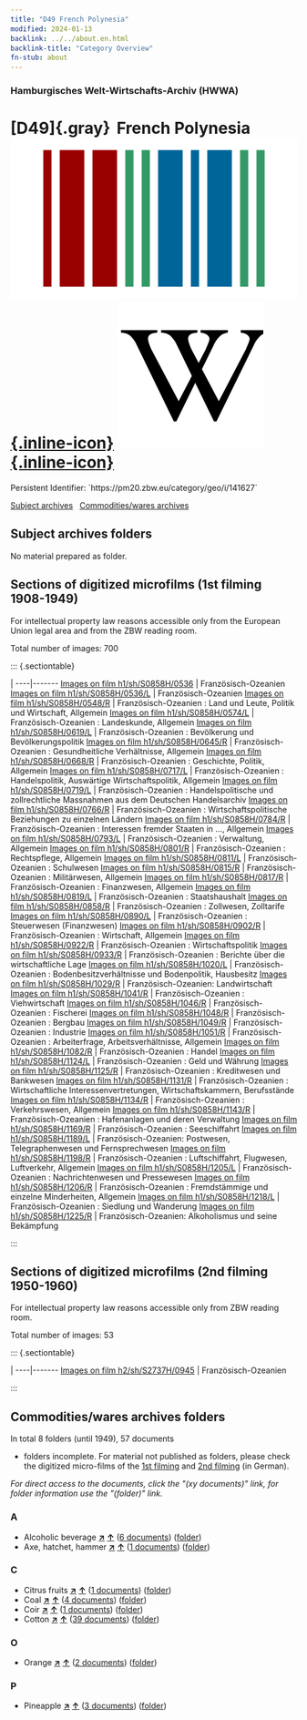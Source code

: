```yaml
---
title: "D49 French Polynesia"
modified: 2024-01-13
backlink: ../../about.en.html
backlink-title: "Category Overview"
fn-stub: about
---
```


### Hamburgisches Welt-Wirtschafts-Archiv (HWWA)

# [D49]{.gray}&#8201; French Polynesia &#160; [![Wikidata](/images/Wikidata-logo.svg "Wikidata"){.inline-icon}](http://www.wikidata.org/entity/Q30971) [![Wikipedia](/images/Wikipedia-W.svg "Wikipedia"){.inline-icon}](https://en.wikipedia.org/wiki/French_Polynesia)

<div class="hint">Persistent Identifier: `https://pm20.zbw.eu/category/geo/i/141627`</div>





[Subject archives](#subject-archives-folders) &#160; [Commodities/wares archives](#commoditieswares-archives-folders)




## Subject archives folders








No material prepared as folder.



<a id="filmsections" />

## Sections of digitized microfilms (1st filming 1908-1949)

<p>For intellectual property law reasons accessible only from the European Union legal area and from the ZBW reading room.</p>



<p>Total number of images: 700</p>




::: {.sectiontable}

 | 
----|-------
<a class="btn" href="https://pm20.zbw.eu/film/h1/sh/S0858H/0536" rel="nofollow">Images on film h1/sh/S0858H/0536</a> | Französisch-Ozeanien
<a class="btn" href="https://pm20.zbw.eu/film/h1/sh/S0858H/0536/L" rel="nofollow">Images on film h1/sh/S0858H/0536/L</a> | Französisch-Ozeanien
<a class="btn" href="https://pm20.zbw.eu/film/h1/sh/S0858H/0548/R" rel="nofollow">Images on film h1/sh/S0858H/0548/R</a> | Französisch-Ozeanien : Land und Leute, Politik und Wirtschaft, Allgemein
<a class="btn" href="https://pm20.zbw.eu/film/h1/sh/S0858H/0574/L" rel="nofollow">Images on film h1/sh/S0858H/0574/L</a> | Französisch-Ozeanien : Landeskunde, Allgemein
<a class="btn" href="https://pm20.zbw.eu/film/h1/sh/S0858H/0619/L" rel="nofollow">Images on film h1/sh/S0858H/0619/L</a> | Französisch-Ozeanien : Bevölkerung und Bevölkerungspolitik
<a class="btn" href="https://pm20.zbw.eu/film/h1/sh/S0858H/0645/R" rel="nofollow">Images on film h1/sh/S0858H/0645/R</a> | Französisch-Ozeanien : Gesundheitliche Verhältnisse, Allgemein
<a class="btn" href="https://pm20.zbw.eu/film/h1/sh/S0858H/0668/R" rel="nofollow">Images on film h1/sh/S0858H/0668/R</a> | Französisch-Ozeanien : Geschichte, Politik, Allgemein
<a class="btn" href="https://pm20.zbw.eu/film/h1/sh/S0858H/0717/L" rel="nofollow">Images on film h1/sh/S0858H/0717/L</a> | Französisch-Ozeanien : Handelspolitik, Auswärtige Wirtschaftspolitik, Allgemein
<a class="btn" href="https://pm20.zbw.eu/film/h1/sh/S0858H/0719/L" rel="nofollow">Images on film h1/sh/S0858H/0719/L</a> | Französisch-Ozeanien : Handelspolitische und zollrechtliche Massnahmen aus dem Deutschen Handelsarchiv
<a class="btn" href="https://pm20.zbw.eu/film/h1/sh/S0858H/0766/R" rel="nofollow">Images on film h1/sh/S0858H/0766/R</a> | Französisch-Ozeanien : Wirtschaftspolitische Beziehungen zu einzelnen Ländern
<a class="btn" href="https://pm20.zbw.eu/film/h1/sh/S0858H/0784/R" rel="nofollow">Images on film h1/sh/S0858H/0784/R</a> | Französisch-Ozeanien : Interessen fremder Staaten in ..., Allgemein
<a class="btn" href="https://pm20.zbw.eu/film/h1/sh/S0858H/0793/L" rel="nofollow">Images on film h1/sh/S0858H/0793/L</a> | Französisch-Ozeanien : Verwaltung, Allgemein
<a class="btn" href="https://pm20.zbw.eu/film/h1/sh/S0858H/0801/R" rel="nofollow">Images on film h1/sh/S0858H/0801/R</a> | Französisch-Ozeanien : Rechtspflege, Allgemein
<a class="btn" href="https://pm20.zbw.eu/film/h1/sh/S0858H/0811/L" rel="nofollow">Images on film h1/sh/S0858H/0811/L</a> | Französisch-Ozeanien : Schulwesen
<a class="btn" href="https://pm20.zbw.eu/film/h1/sh/S0858H/0815/R" rel="nofollow">Images on film h1/sh/S0858H/0815/R</a> | Französisch-Ozeanien : Militärwesen, Allgemein
<a class="btn" href="https://pm20.zbw.eu/film/h1/sh/S0858H/0817/R" rel="nofollow">Images on film h1/sh/S0858H/0817/R</a> | Französisch-Ozeanien : Finanzwesen, Allgemein
<a class="btn" href="https://pm20.zbw.eu/film/h1/sh/S0858H/0819/L" rel="nofollow">Images on film h1/sh/S0858H/0819/L</a> | Französisch-Ozeanien : Staatshaushalt
<a class="btn" href="https://pm20.zbw.eu/film/h1/sh/S0858H/0858/R" rel="nofollow">Images on film h1/sh/S0858H/0858/R</a> | Französisch-Ozeanien : Zollwesen, Zolltarife
<a class="btn" href="https://pm20.zbw.eu/film/h1/sh/S0858H/0890/L" rel="nofollow">Images on film h1/sh/S0858H/0890/L</a> | Französisch-Ozeanien : Steuerwesen (Finanzwesen)
<a class="btn" href="https://pm20.zbw.eu/film/h1/sh/S0858H/0902/R" rel="nofollow">Images on film h1/sh/S0858H/0902/R</a> | Französisch-Ozeanien : Wirtschaft, Allgemein
<a class="btn" href="https://pm20.zbw.eu/film/h1/sh/S0858H/0922/R" rel="nofollow">Images on film h1/sh/S0858H/0922/R</a> | Französisch-Ozeanien : Wirtschaftspolitik
<a class="btn" href="https://pm20.zbw.eu/film/h1/sh/S0858H/0933/R" rel="nofollow">Images on film h1/sh/S0858H/0933/R</a> | Französisch-Ozeanien : Berichte über die wirtschaftliche Lage
<a class="btn" href="https://pm20.zbw.eu/film/h1/sh/S0858H/1020/L" rel="nofollow">Images on film h1/sh/S0858H/1020/L</a> | Französisch-Ozeanien : Bodenbesitzverhältnisse und Bodenpolitik, Hausbesitz
<a class="btn" href="https://pm20.zbw.eu/film/h1/sh/S0858H/1029/R" rel="nofollow">Images on film h1/sh/S0858H/1029/R</a> | Französisch-Ozeanien: Landwirtschaft
<a class="btn" href="https://pm20.zbw.eu/film/h1/sh/S0858H/1041/R" rel="nofollow">Images on film h1/sh/S0858H/1041/R</a> | Französisch-Ozeanien : Viehwirtschaft
<a class="btn" href="https://pm20.zbw.eu/film/h1/sh/S0858H/1046/R" rel="nofollow">Images on film h1/sh/S0858H/1046/R</a> | Französisch-Ozeanien : Fischerei
<a class="btn" href="https://pm20.zbw.eu/film/h1/sh/S0858H/1048/R" rel="nofollow">Images on film h1/sh/S0858H/1048/R</a> | Französisch-Ozeanien : Bergbau
<a class="btn" href="https://pm20.zbw.eu/film/h1/sh/S0858H/1049/R" rel="nofollow">Images on film h1/sh/S0858H/1049/R</a> | Französisch-Ozeanien : Industrie
<a class="btn" href="https://pm20.zbw.eu/film/h1/sh/S0858H/1051/R" rel="nofollow">Images on film h1/sh/S0858H/1051/R</a> | Französisch-Ozeanien : Arbeiterfrage, Arbeitsverhältnisse, Allgemein
<a class="btn" href="https://pm20.zbw.eu/film/h1/sh/S0858H/1082/R" rel="nofollow">Images on film h1/sh/S0858H/1082/R</a> | Französisch-Ozeanien : Handel
<a class="btn" href="https://pm20.zbw.eu/film/h1/sh/S0858H/1124/L" rel="nofollow">Images on film h1/sh/S0858H/1124/L</a> | Französisch-Ozeanien : Geld und Währung
<a class="btn" href="https://pm20.zbw.eu/film/h1/sh/S0858H/1125/R" rel="nofollow">Images on film h1/sh/S0858H/1125/R</a> | Französisch-Ozeanien : Kreditwesen und Bankwesen
<a class="btn" href="https://pm20.zbw.eu/film/h1/sh/S0858H/1131/R" rel="nofollow">Images on film h1/sh/S0858H/1131/R</a> | Französisch-Ozeanien : Wirtschaftliche Interessenvertretungen, Wirtschaftskammern, Berufsstände
<a class="btn" href="https://pm20.zbw.eu/film/h1/sh/S0858H/1134/R" rel="nofollow">Images on film h1/sh/S0858H/1134/R</a> | Französisch-Ozeanien : Verkehrswesen, Allgemein
<a class="btn" href="https://pm20.zbw.eu/film/h1/sh/S0858H/1143/R" rel="nofollow">Images on film h1/sh/S0858H/1143/R</a> | Französisch-Ozeanien : Hafenanlagen und deren Verwaltung
<a class="btn" href="https://pm20.zbw.eu/film/h1/sh/S0858H/1169/R" rel="nofollow">Images on film h1/sh/S0858H/1169/R</a> | Französisch-Ozeanien : Seeschiffahrt
<a class="btn" href="https://pm20.zbw.eu/film/h1/sh/S0858H/1189/L" rel="nofollow">Images on film h1/sh/S0858H/1189/L</a> | Französisch-Ozeanien: Postwesen, Telegraphenwesen und Fernsprechwesen
<a class="btn" href="https://pm20.zbw.eu/film/h1/sh/S0858H/1198/R" rel="nofollow">Images on film h1/sh/S0858H/1198/R</a> | Französisch-Ozeanien : Luftschiffahrt, Flugwesen, Luftverkehr, Allgemein
<a class="btn" href="https://pm20.zbw.eu/film/h1/sh/S0858H/1205/L" rel="nofollow">Images on film h1/sh/S0858H/1205/L</a> | Französisch-Ozeanien : Nachrichtenwesen und Pressewesen
<a class="btn" href="https://pm20.zbw.eu/film/h1/sh/S0858H/1206/R" rel="nofollow">Images on film h1/sh/S0858H/1206/R</a> | Französisch-Ozeanien : Fremdstämmige und einzelne Minderheiten, Allgemein
<a class="btn" href="https://pm20.zbw.eu/film/h1/sh/S0858H/1218/L" rel="nofollow">Images on film h1/sh/S0858H/1218/L</a> | Französisch-Ozeanien : Siedlung und Wanderung
<a class="btn" href="https://pm20.zbw.eu/film/h1/sh/S0858H/1225/R" rel="nofollow">Images on film h1/sh/S0858H/1225/R</a> | Französisch-Ozeanien: Alkoholismus und seine Bekämpfung


:::




## Sections of digitized microfilms (2nd filming 1950-1960)

<p>For intellectual property law reasons accessible only from ZBW reading room.</p>



<p>Total number of images: 53</p>




::: {.sectiontable}

 | 
----|-------
<a class="btn" href="https://pm20.zbw.eu/film/h2/sh/S2737H/0945" rel="nofollow">Images on film h2/sh/S2737H/0945</a> | Französisch-Ozeanien


:::














## Commodities/wares archives folders











In total 8 folders (until 1949), 57 documents
- folders incomplete.  For material not published as folders, please check the
digitized micro-films of the [1st filming](/film/h1_wa.de.html) and [2nd
filming](/film/h2_wa.de.html) (in German).

_For direct access to the documents, click the "(xy documents)" link, for folder information use the "(folder)" link._



### A

- Alcoholic beverage [**&nearr;**](../../../ware/i/141966/about.en.html "Alcoholic beverage (xXX all over the world)") [**&uarr;**](../../../ware/about.en.html#PID20.02-Sp "Ware category system") (<a href="https://pm20.zbw.eu/iiifview/folder/wa/141966,141627" title="about: Alcoholic beverage : French Polynesia" target="_blank">6 documents</a>) ([folder](../../../../folder/wa/1419xx/141966/1416xx/141627/about.en.html))
- Axe, hatchet, hammer [**&nearr;**](../../../ware/i/141947/about.en.html "Axe, hatchet, hammer (xXX all over the world)") [**&uarr;**](../../../ware/about.en.html#PID07.03-Wz01 "Ware category system") (<a href="https://pm20.zbw.eu/iiifview/folder/wa/141947,141627" title="about: Axe, hatchet, hammer : French Polynesia" target="_blank">1 documents</a>) ([folder](../../../../folder/wa/1419xx/141947/1416xx/141627/about.en.html))

### C

- Citrus fruits [**&nearr;**](../../../ware/i/141948/about.en.html "Citrus fruits (xXX all over the world)") [**&uarr;**](../../../ware/about.en.html#PLW04-Zs "Ware category system") (<a href="https://pm20.zbw.eu/iiifview/folder/wa/141948,141627" title="about: Citrus fruits : French Polynesia" target="_blank">1 documents</a>) ([folder](../../../../folder/wa/1419xx/141948/1416xx/141627/about.en.html))
- Coal [**&nearr;**](../../../ware/i/143120/about.en.html "Coal (xXX all over the world)") [**&uarr;**](../../../ware/about.en.html#PRB02.01 "Ware category system") (<a href="https://pm20.zbw.eu/iiifview/folder/wa/143120,141627" title="about: Coal : French Polynesia" target="_blank">4 documents</a>) ([folder](../../../../folder/wa/1431xx/143120/1416xx/141627/about.en.html))
- Coir [**&nearr;**](../../../ware/i/143125/about.en.html "Coir (xXX all over the world)") [**&uarr;**](../../../ware/about.en.html#PID19-Nf11 "Ware category system") (<a href="https://pm20.zbw.eu/iiifview/folder/wa/143125,141627" title="about: Coir : French Polynesia" target="_blank">1 documents</a>) ([folder](../../../../folder/wa/1431xx/143125/1416xx/141627/about.en.html))
- Cotton [**&nearr;**](../../../ware/i/142089/about.en.html "Cotton (xXX all over the world)") [**&uarr;**](../../../ware/about.en.html#PLW04-Bw "Ware category system") (<a href="https://pm20.zbw.eu/iiifview/folder/wa/142089,141627" title="about: Cotton : French Polynesia" target="_blank">39 documents</a>) ([folder](../../../../folder/wa/1420xx/142089/1416xx/141627/about.en.html))

### O

- Orange [**&nearr;**](../../../ware/i/141981/about.en.html "Orange (xXX all over the world)") [**&uarr;**](../../../ware/about.en.html#PLW04-Zs01 "Ware category system") (<a href="https://pm20.zbw.eu/iiifview/folder/wa/141981,141627" title="about: Orange : French Polynesia" target="_blank">2 documents</a>) ([folder](../../../../folder/wa/1419xx/141981/1416xx/141627/about.en.html))

### P

- Pineapple [**&nearr;**](../../../ware/i/141970/about.en.html "Pineapple (xXX all over the world)") [**&uarr;**](../../../ware/about.en.html#PLW04-Tr01 "Ware category system") (<a href="https://pm20.zbw.eu/iiifview/folder/wa/141970,141627" title="about: Pineapple : French Polynesia" target="_blank">3 documents</a>) ([folder](../../../../folder/wa/1419xx/141970/1416xx/141627/about.en.html))




